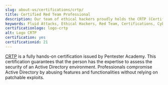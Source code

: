 ```yaml
---
slug: about-us/certifications/crtp/
title: Certified Red Team Professional
description: Our team of ethical hackers proudly holds the CRTP (Certified Red Team Professional) certification, among many others.
keywords: Fluid Attacks, Ethical Hackers, Red Team, Certifications, Cybersecurity, Pentesters, Whitehat Hackers, CRTP
certificationlogo: logo-crtp
alt: Logo CRTP
certification: yes
certificationid: 21
---
```


[CRTP](https://www.pentesteracademy.com/activedirectorylab)
is a fully hands-on certification
issued by Pentester Academy.
This certification guarantees that
the person has the expertise
to assess the security of an Active Directory environment.
Professionals compromise Active Directory
by abusing features and functionalities
without relying on patchable exploits.
